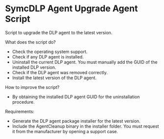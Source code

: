 # SymcDLP Agent Upgrade Agent Script

Script to upgrade the DLP agent to the latest version.

What does the script do?
- Check the operating system support.
- Check if any DLP agent is installed.
- Uninstall the current DLP agent. You must manually add the GUID of the installed DLP version.
- Check if the DLP agent was removed correctly.
- Install the latest version of the DLP agent.

How to improve the script?
- By obtaining the installed DLP agent GUID for the uninstallation procedure.

Requirements:
- Generate the DLP agent package installer for the latest version.
- Include the AgentCleanup binary in the installer folder. You must request it from the manufacturer by opening a support case.
